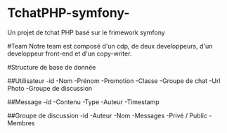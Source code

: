 # TchatPHP-symfony-
Un projet de tchat PHP basé sur le frimework symfony 

#Team 
Notre team est composé d'un cdp, de deux developpeurs, d'un developpeur front-end et d'un copy-writer. 

#Structure de base de donnée 
 
 ##Utilisateur
 	-id 
 	-Nom 
 	-Prénom 
 	-Promotion 
 	-Classe
 	-Groupe de chat
 	-Url Photo 
 	-Groupe de discussion 

 ##Message 
 	-id 
 	-Contenu 
 	-Type 
 	-Auteur
 	-Timestamp

 ##Groupe de discussion 
 	-id
 	-Auteur
 	-Nom
 	-Messages
 	-Privé / Public
 	-Membres 


